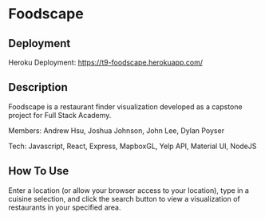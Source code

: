 # Foodscape

## Deployment

Heroku Deployment: https://t9-foodscape.herokuapp.com/

## Description

Foodscape is a restaurant finder visualization developed as a capstone project for Full Stack Academy. 

Members: Andrew Hsu, Joshua Johnson, John Lee, Dylan Poyser

Tech: Javascript, React, Express, MapboxGL, Yelp API, Material UI, NodeJS

## How To Use

Enter a location (or allow your browser access to your location), type in a cuisine selection, and click the search button to view a visualization of restaurants in your specified area.
